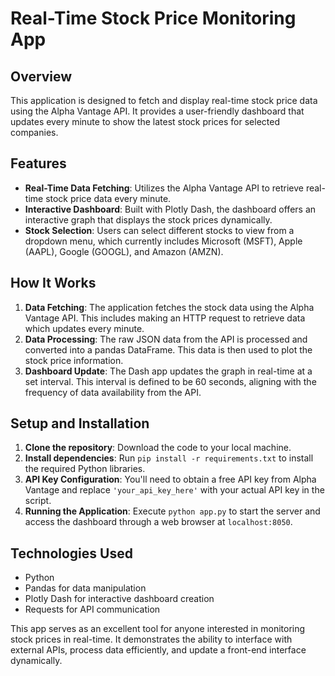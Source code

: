 # Real-Time Stock Price Monitoring App

## Overview
This application is designed to fetch and display real-time stock price data using the Alpha Vantage API. It provides a user-friendly dashboard that updates every minute to show the latest stock prices for selected companies.

## Features
- **Real-Time Data Fetching**: Utilizes the Alpha Vantage API to retrieve real-time stock price data every minute.
- **Interactive Dashboard**: Built with Plotly Dash, the dashboard offers an interactive graph that displays the stock prices dynamically.
- **Stock Selection**: Users can select different stocks to view from a dropdown menu, which currently includes Microsoft (MSFT), Apple (AAPL), Google (GOOGL), and Amazon (AMZN).

## How It Works
1. **Data Fetching**: The application fetches the stock data using the Alpha Vantage API. This includes making an HTTP request to retrieve data which updates every minute.
2. **Data Processing**: The raw JSON data from the API is processed and converted into a pandas DataFrame. This data is then used to plot the stock price information.
3. **Dashboard Update**: The Dash app updates the graph in real-time at a set interval. This interval is defined to be 60 seconds, aligning with the frequency of data availability from the API.

## Setup and Installation
1. **Clone the repository**: Download the code to your local machine.
2. **Install dependencies**: Run `pip install -r requirements.txt` to install the required Python libraries.
3. **API Key Configuration**: You'll need to obtain a free API key from Alpha Vantage and replace `'your_api_key_here'` with your actual API key in the script.
4. **Running the Application**: Execute `python app.py` to start the server and access the dashboard through a web browser at `localhost:8050`.

## Technologies Used
- Python
- Pandas for data manipulation
- Plotly Dash for interactive dashboard creation
- Requests for API communication

This app serves as an excellent tool for anyone interested in monitoring stock prices in real-time. It demonstrates the ability to interface with external APIs, process data efficiently, and update a front-end interface dynamically.
